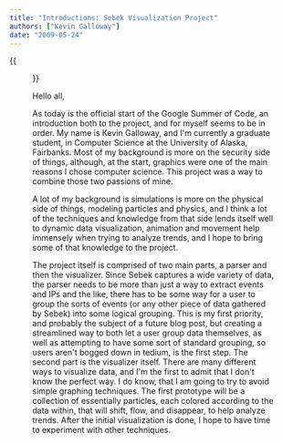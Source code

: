 ```yaml
---
title: "Introductions: Sebek Visualization Project"
authors: ["Kevin Galloway"]
date: "2009-05-24"
---
```

{{<figure src="images/banner.png" alt="Banner" width="50%">}}

Hello all,  
  
As today is the official start of the Google Summer of Code, an introduction both to the project, and for myself seems to be in order. My name is Kevin Galloway, and I'm currently a graduate student, in Computer Science at the University of Alaska, Fairbanks. Most of my background is more on the security side of things, although, at the start, graphics were one of the main reasons I chose computer science. This project was a way to combine those two passions of mine.  
  
A lot of my background is simulations is more on the physical side of things, modeling particles and physics, and I think a lot of the techniques and knowledge from that side lends itself well to dynamic data visualization, animation and movement help immensely when trying to analyze trends, and I hope to bring some of that knowledge to the project.  
  
The project itself is comprised of two main parts, a parser and then the visualizer. Since Sebek captures a wide variety of data, the parser needs to be more than just a way to extract events and IPs and the like, there has to be some way for a user to group the sorts of events (or any other piece of data gathered by Sebek) into some logical grouping. This is my first priority, and probably the subject of a future blog post, but creating a streamlined way to both let a user group data themselves, as well as attempting to have some sort of standard grouping, so users aren't bogged down in tedium, is the first step. The second part is the visualizer itself. There are many different ways to visualize data, and I'm the first to admit that I don't know the perfect way. I do know, that I am going to try to avoid simple graphing techniques. The first prototype will be a collection of essentially particles, each colored according to the data within, that will shift, flow, and disappear, to help analyze trends. After the initial visualization is done, I hope to have time to experiment with other techniques.
